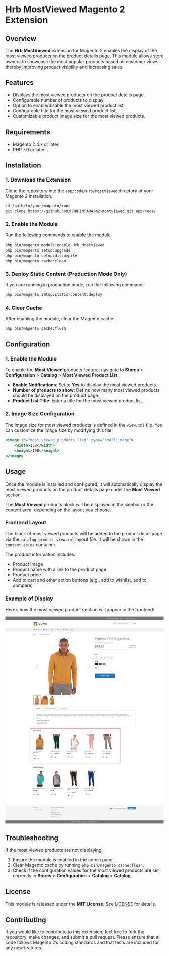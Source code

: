 
# Hrb MostViewed Magento 2 Extension

## Overview

The **Hrb MostViewed** extension for Magento 2 enables the display of the most viewed products on the product details page. This module allows store owners to showcase the most popular products based on customer views, thereby improving product visibility and increasing sales.

## Features

- Displays the most viewed products on the product details page.
- Configurable number of products to display.
- Option to enable/disable the most viewed product list.
- Configurable title for the most viewed product list.
- Customizable product image size for the most viewed products.

## Requirements

- Magento 2.4.x or later.
- PHP 7.9 or later.

## Installation

### 1. Download the Extension

Clone the repository into the `app/code/Hrb/MostViewed` directory of your Magento 2 installation.

```bash
cd /path/to/your/magento/root
git clone https://github.com/HRBHINSARA/m2-mostviewed.git app/code/
```

### 2. Enable the Module

Run the following commands to enable the module:

```bash
php bin/magento module:enable Hrb_MostViewed
php bin/magento setup:upgrade
php bin/magento setup:di:compile
php bin/magento cache:clean
```

### 3. Deploy Static Content (Production Mode Only)

If you are running in production mode, run the following command:

```bash
php bin/magento setup:static-content:deploy
```

### 4. Clear Cache

After enabling the module, clear the Magento cache:

```bash
php bin/magento cache:flush
```

## Configuration

### 1. Enable the Module

To enable the **Most Viewed** products feature, navigate to **Stores** > **Configuration** > **Catalog** > **Most Viewed Product List**.

- **Enable Notifications**: Set to **Yes** to display the most viewed products.
- **Number of products to show**: Define how many most viewed products should be displayed on the product page.
- **Product List Title**: Enter a title for the most viewed product list.

### 2. Image Size Configuration

The image size for most viewed products is defined in the `view.xml` file. You can customize the image size by modifying this file:

```xml
<image id="most_viewed_products_list" type="small_image">
    <width>152</width>
    <height>190</height>
</image>
```

## Usage

Once the module is installed and configured, it will automatically display the most viewed products on the product details page under the **Most Viewed** section. 

The **Most Viewed** products block will be displayed in the sidebar or the content area, depending on the layout you choose.

### Frontend Layout

The block of most viewed products will be added to the product detail page via the `catalog_product_view.xml` layout file. It will be shown in the `content.aside` container.

The product information includes:
- Product image
- Product name with a link to the product page
- Product price
- Add to cart and other action buttons (e.g., add to wishlist, add to compare)

### Example of Display

Here’s how the most viewed product section will appear in the frontend:

![Most Viewed Products](demo/pdp_mostviewed.png)

## Troubleshooting

If the most viewed products are not displaying:

1. Ensure the module is enabled in the admin panel.
2. Clear Magento cache by running `php bin/magento cache:flush`.
3. Check if the configuration values for the most viewed products are set correctly in **Stores** > **Configuration** > **Catalog** > **Catalog**.

## License

This module is released under the **MIT License**. See [LICENSE](LICENSE.md) for details.

## Contributing

If you would like to contribute to this extension, feel free to fork the repository, make changes, and submit a pull request. Please ensure that all code follows Magento 2’s coding standards and that tests are included for any new features.

